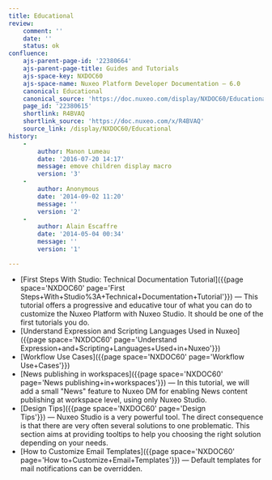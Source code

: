 ```yaml
---
title: Educational
review:
    comment: ''
    date: ''
    status: ok
confluence:
    ajs-parent-page-id: '22380664'
    ajs-parent-page-title: Guides and Tutorials
    ajs-space-key: NXDOC60
    ajs-space-name: Nuxeo Platform Developer Documentation — 6.0
    canonical: Educational
    canonical_source: 'https://doc.nuxeo.com/display/NXDOC60/Educational'
    page_id: '22380615'
    shortlink: R4BVAQ
    shortlink_source: 'https://doc.nuxeo.com/x/R4BVAQ'
    source_link: /display/NXDOC60/Educational
history:
    - 
        author: Manon Lumeau
        date: '2016-07-20 14:17'
        message: emove children display macro
        version: '3'
    - 
        author: Anonymous
        date: '2014-09-02 11:20'
        message: ''
        version: '2'
    - 
        author: Alain Escaffre
        date: '2014-05-04 00:34'
        message: ''
        version: '1'

---
```

*   [First Steps With Studio: Technical Documentation Tutorial]({{page space='NXDOC60' page='First Steps+With+Studio%3A+Technical+Documentation+Tutorial'}})&nbsp;&mdash;&nbsp;<span class="smalltext">This tutorial offers a progressive and educative tour of what you can do to customize the Nuxeo Platform with Nuxeo Studio. It should be one of the first tutorials you do.</span>
*   [Understand Expression and Scripting Languages Used in Nuxeo]({{page space='NXDOC60' page='Understand Expression+and+Scripting+Languages+Used+in+Nuxeo'}})
*   [Workflow Use Cases]({{page space='NXDOC60' page='Workflow Use+Cases'}})
*   [News publishing in workspaces]({{page space='NXDOC60' page='News publishing+in+workspaces'}})&nbsp;&mdash;&nbsp;<span class="smalltext">In this tutorial, we will add a small "News" feature to Nuxeo DM for enabling News content publishing at workspace level, using only Nuxeo Studio.</span>
*   [Design Tips]({{page space='NXDOC60' page='Design Tips'}})&nbsp;&mdash;&nbsp;<span class="smalltext">Nuxeo Studio is a very powerful tool. The direct consequence is that there are very often several solutions to one problematic. This section aims at providing tooltips to help you choosing the right solution depending on your needs.</span>
*   [How to Customize Email Templates]({{page space='NXDOC60' page='How to+Customize+Email+Templates'}})&nbsp;&mdash;&nbsp;<span class="smalltext">Default templates for mail notifications can be overridden.&nbsp;</span>
